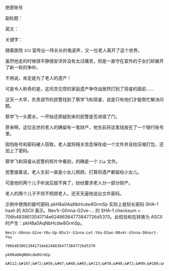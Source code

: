 绝密账号

副标题：

英文：

关键字：



随着医院 `ICU` 室传出一阵长长的电波声，又一位老人离开了这个世界。

虽然他走的时候很平静很安详并没有太过痛苦，但是一直守在室外的子女们却展开了新一轮的争吵。

不用说，肯定是为了老人的遗产！

可是令人称奇的是，这司空见惯的家庭遗产争夺战居然打到了简睿的面前......



这天一大早，负责调节的民警找到了蔡学飞和简睿，说是只有他们才能帮忙解决问题。

蔡学飞一头雾水，一开始还质疑到来的民警是否进错了门。

原来啊，这位去世的老人的确留有一笔财产，他生前将这笔钱放在了一个银行账号里。

因怕账号和密码被人窃取，老人就将相关信息保存成一个文件并且给压缩打包，还加上了密码。

蔡学飞和简睿从民警的照片中看到，的确是一个 `Zip` 文件。

民警接着说，老人生前一直是小女儿照顾，打算将遗产都留给小女儿。

可是他的两个儿子听说后就不爽了，纷纷要求老人分一部分财产。

老人的两个儿子不但不照顾老人，还天天逼他说出文件密码。

















 示例中使用的替代密码  pkH8a0AqNbHcdw8GrmSp 实际上是较长密码 SHA-1 hash 的 ASCII 表示。Nev1r-G0nna-G2ve-... 的 SHA-1 checksum = 706b4838613041714e62486364773847726d5370。此校验和在转换为  ASCII 时产生：pkH8a0AqNbHcdw8GrmSp。

```
Nev1r-G0nna-G2ve-Y8u-Up-N5v1r-G1nna-Let-Y4u-D1wn-N8v4r-G5nna-D0sert-You
```



```
706b4838613041714e62486364773847726d5370
```



```
pkH8a0AqNbHcdw8GrmSp
```



```
&#112;&#107;&#72;&#56;&#97;&#48;&#65;&#113;&#78;&#98;&#72;&#99;&#100;&#119;&#56;&#71;&#114;&#109;&#83;&#112;
```

